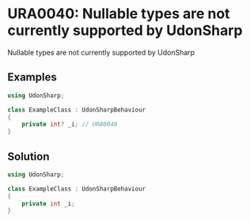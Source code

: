 # URA0040: Nullable types are not currently supported by UdonSharp

Nullable types are not currently supported by UdonSharp

## Examples

```csharp
using UdonSharp;

class ExampleClass : UdonSharpBehaviour
{
    private int? _i; // URA0040
}
```

## Solution

```csharp
using UdonSharp;

class ExampleClass : UdonSharpBehaviour
{
    private int _i;
}
```
